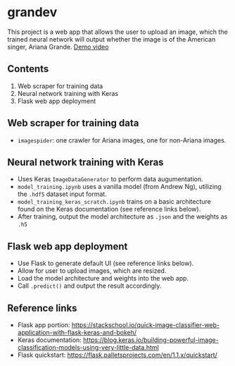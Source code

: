 # grandev

This project is a web app that allows the user to upload an image, which the trained neural network will output whether the image is of the American singer, Ariana Grande. [Demo video](https://streamable.com/2w2re)

## Contents
1. Web scraper for training data
2. Neural network training with Keras
3. Flask web app deployment

## Web scraper for training data
* `imagespider`: one crawler for Ariana images, one for non-Ariana images.

## Neural network training with Keras
* Uses Keras `ImageDataGenerator` to perform data augumentation.
* `model_training.ipynb` uses a vanilla model (from Andrew Ng), utilizing the `.hdf5` dataset input format.
* `model_training_keras_scratch.ipynb` trains on a basic architecture found on the Keras documentation (see reference links below).
* After training, output the model architecture as `.json` and the weights as `.h5`

## Flask web app deployment
* Use Flask to generate default UI (see reference links below).
* Allow for user to upload images, which are resized.
* Load the model architecture and weights into the web app.
* Call `.predict()` and output the result accordingly.

## Reference links
* Flask app portion: https://stackschool.io/quick-image-classifier-web-application-with-flask-keras-and-bokeh/
* Keras documentation: https://blog.keras.io/building-powerful-image-classification-models-using-very-little-data.html
* Flask quickstart: https://flask.palletsprojects.com/en/1.1.x/quickstart/
